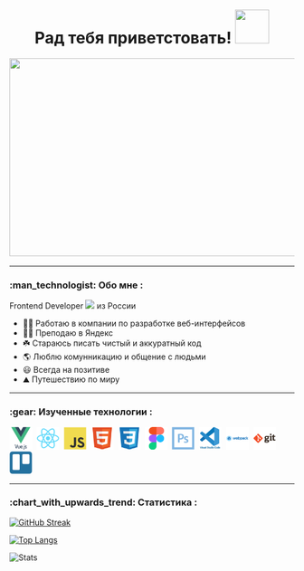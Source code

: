 <h1 align="center">       
 Рад тебя приветстовать!  
  <img src="https://media.giphy.com/media/hvRJCLFzcasrR4ia7z/giphy.gif" width="60px" height="60px" />
</h1>
<div id="header" align="center" >
  <img src="https://media.giphy.com/media/qgQUggAC3Pfv687qPC/giphy.gif" width="700" height="350" />
</div> 
     
---  
 
<h3> :man_technologist: Обо мне : 
</h3>
<p>
Frontend Developer <img src="https://media.giphy.com/media/WUlplcMpOCEmTGBtBW/giphy.gif" width="30"> из России
</p>

- :man_student: Работаю в компании по разработке веб-интерфейсов
- :man_student: Преподаю в Яндекс
- :shamrock: Стараюсь писать чистый и аккуратный код
- :earth_americas: Люблю комунникацию и общение с людьми
- :smiley: Всегда на позитиве
- :mountain: Путешествию по миру
--- 
<h3> 	:gear: Изученные технологии : 
</h3>
<div>
  <img src="https://github.com/DmitriyMGN/DmitriyMGN/blob/main/icons/vuejs-original-wordmark.svg" title="Vue" alt="Vue" width="40" height="40"/>&nbsp;
  <img src="https://github.com/DmitriyMGN/DmitriyMGN/blob/main/icons/react-original.svg" title="React" alt="React" width="40" height="40"/>&nbsp;
  <img src="https://github.com/DmitriyMGN/DmitriyMGN/blob/main/icons/javascript-original.svg" title="icon" alt="icon" width="40" height="40"/>&nbsp;
  <img src="https://github.com/DmitriyMGN/DmitriyMGN/blob/main/icons/html5-original.svg" title="icon" alt="icon" width="40" height="40"/>&nbsp;
  <img src="https://github.com/DmitriyMGN/DmitriyMGN/blob/main/icons/css3-original.svg" title="icon" alt="icon" width="40" height="40"/>&nbsp;
  <img src="https://github.com/DmitriyMGN/DmitriyMGN/blob/main/icons/figma-original.svg" title="icon" alt="icon" width="40" height="40"/>&nbsp;
  <img src="https://github.com/DmitriyMGN/DmitriyMGN/blob/main/icons/photoshop-line.svg" title="icon" alt="icon" width="40" height="40"/>&nbsp;
  <img src="https://github.com/DmitriyMGN/DmitriyMGN/blob/main/icons/vscode-original-wordmark.svg" title="Vscode" alt="Vscode" width="40" height="40"/>&nbsp;
  <img src="https://github.com/DmitriyMGN/DmitriyMGN/blob/main/icons/webpack-original-wordmark.svg" title="icon" alt="icon" width="40" height="40"/>&nbsp;
  <img src="https://github.com/DmitriyMGN/DmitriyMGN/blob/main/icons/git-original-wordmark.svg" title="icon" alt="icon" width="40" height="40"/>&nbsp;
  <img src="https://github.com/DmitriyMGN/DmitriyMGN/blob/main/icons/trello-plain.svg" title="icon" alt="icon" width="40" height="40"/>&nbsp;
  
 </div>
 
 ---
 
 <h3> 	:chart_with_upwards_trend: Статистика : 
</h3>

[![GitHub Streak](http://github-readme-streak-stats.herokuapp.com?user=DmitriyMGN&theme=dark&background=000000)](https://git.io/streak-stats)

[![Top Langs](https://github-readme-stats.vercel.app/api/top-langs/?username=DmitriyMGN&layout=compact&theme=vision-friendly-dark)](https://github.com/anuraghazra/github-readme-stats)

<div id="stats" >
  <img src="https://komarev.com/ghpvc/?username=DmitriyMGN&style=flat-square&color=blue" alt="Stats"/>
</div> 
